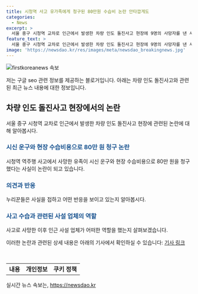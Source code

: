 ```yaml
---
title: 시청역 사고 유가족에게 청구된 80만원 수습비 논란 안타깝게도
categories:
  - News
excerpt: >
  서울 중구 시청역 교차로 인근에서 발생한 차량 인도 돌진사고 현장에 9명의 사망자를 낸 사고로 인해 논란이 일고 있다. 사고로 인한 유족이 시신 운구와 현장 수습비용으로 80만 원을 청구한 사실이 알려지면서 온라인 커뮤니티에서 논란이 일고 있다. 사설 업체가 시신을 수습하고 이송한 결과로, 소방 규정 때문에 사설 구급차를 이용했다는 사실이 전해지면서 인터넷에서는 이에 대한 다양한 반응이 나오고 있다. 이러한 사고는 9명의 사망자와 7명의 부상자를 낸 중대한 사고로 알려져 있다.
feature_text: >
  서울 중구 시청역 교차로 인근에서 발생한 차량 인도 돌진사고 현장에 9명의 사망자를 낸 사고로 인해 논란이 일고 있다. 사고로 인한 유족이 시신 운구와 현장 수습비용으로 80만 원을 청구한 사실이 알려지면서 온라인 커뮤니티에서 논란이 일고 있다. 사설 업체가 시신을 수습하고 이송한 결과로, 소방 규정 때문에 사설 구급차를 이용했다는 사실이 전해지면서 인터넷에서는 이에 대한 다양한 반응이 나오고 있다. 이러한 사고는 9명의 사망자와 7명의 부상자를 낸 중대한 사고로 알려져 있다.
image: 'https://newsdao.kr/res/images/meta/newsdao_breakingnews.jpg'
---
```


<p><img src="https://newsdao.kr/res/images/meta/newsdao_breakingnews.jpg" alt="firstkoreanews 속보" /></p>

<p>저는 구글 seo 관련 정보를 제공하는 블로거입니다. 아래는 차량 인도 돌진사고와 관련된 최근 뉴스 내용에 대한 정보입니다. </p>

<h2 data-ke-size="size26">차량 인도 돌진사고 현장에서의 논란</h2>

<p data-ke-size="size16">서울 중구 시청역 교차로 인근에서 발생한 차량 인도 돌진사고 현장에 관련된 논란에 대해 알아봅시다.</p>

<h3><b><span style="color: #1a5490;">시신 운구와 현장 수습비용으로 80만 원 청구 논란</span></b></h3>

<p data-ke-size="size16">시청역 역주행 사고에서 사망한 유족이 시신 운구와 현장 수습비용으로 80만 원을 청구했다는 사실이 논란이 되고 있습니다.</p>

<h3><b><span style="color: #1a5490;">의견과 반응</span></b></h3>

<p data-ke-size="size16">누리꾼들은 사실을 접하고 어떤 반응을 보이고 있는지 알아봅시다.</p>

<h3><b><span style="color: #1a5490;">사고 수습과 관련된 사설 업체의 역할</span></b></h3>

<p data-ke-size="size16">사고로 사망한 이후 인근 사설 업체가 어떠한 역할을 했는지 살펴보겠습니다.</p>

<p>이러한 논란과 관련된 상세 내용은 아래의 기사에서 확인하실 수 있습니다: <a href="링크">기사 링크</a></p>

<p data-ke-size="size16">&nbsp;</p>

<table>
  <tbody>
    <tr>
      <td style="text-align: center; height: 17px;"><b>내용</b></td>
      <td style="text-align: center; height: 17px;"><b>개인정보</b></td>
      <td style="text-align: center; height: 17px;"><b>쿠키 정책</b></td>
    </tr>
  </tbody>
</table>
실시간 뉴스 속보는, <a href="https://newsdao.kr" rel="dofollow">https://newsdao.kr</a>


